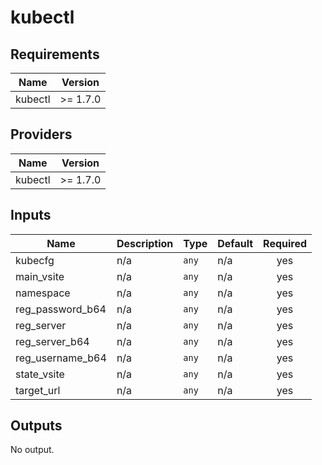# kubectl
<!-- markdownlint-disable no-inline-html -->
<!-- BEGINNING OF PRE-COMMIT-TERRAFORM DOCS HOOK -->
## Requirements

| Name | Version |
|------|---------|
| kubectl | >= 1.7.0 |

## Providers

| Name | Version |
|------|---------|
| kubectl | >= 1.7.0 |

## Inputs

| Name | Description | Type | Default | Required |
|------|-------------|------|---------|:--------:|
| kubecfg | n/a | `any` | n/a | yes |
| main\_vsite | n/a | `any` | n/a | yes |
| namespace | n/a | `any` | n/a | yes |
| reg\_password\_b64 | n/a | `any` | n/a | yes |
| reg\_server | n/a | `any` | n/a | yes |
| reg\_server\_b64 | n/a | `any` | n/a | yes |
| reg\_username\_b64 | n/a | `any` | n/a | yes |
| state\_vsite | n/a | `any` | n/a | yes |
| target\_url | n/a | `any` | n/a | yes |

## Outputs

No output.

<!-- END OF PRE-COMMIT-TERRAFORM DOCS HOOK -->
<!-- markdownlint-enable no-inline-html -->

